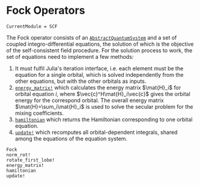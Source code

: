 # Fock Operators

```@meta
CurrentModule = SCF
```

The Fock operator consists of an [`AbstractQuantumSystem`](@ref) and a
set of coupled integro-differential equations, the solution of which
is the objective of the self-consistent field procedure. For the
solution process to work, the set of equations need to implement a few
methods:

1. It must fulfil Julia's iteration interface, i.e. each element must
   be the equation for a single orbital, which is solved independently
   from the other equations, but with the other orbitals as inputs.
2. [`energy_matrix!`](@ref) which calculates the energy matrix
   $\mat{H}_i$ for orbital equation $i$, where
   $\vec{c}^H\mat{H}_i\vec{c}$ gives the orbital energy for the
   correspond orbital. The overall energy matrix
   $\mat{H}=\sum_i\mat{H}_i$ is used to solve the secular problem for
   the mixing coefficients.
3. [`hamiltonian`](@ref) which returns the Hamiltonian corresponding
   to one orbital equation.
4. [`update!`](@ref) which recomputes all orbital-dependent integrals,
   shared among the equations of the equation system.

```@docs
Fock
norm_rot!
rotate_first_lobe!
energy_matrix!
hamiltonian
update!
```

